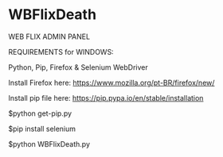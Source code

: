 # WBFlixDeath

WEB FLIX ADMIN PANEL

REQUIREMENTS for WINDOWS:

Python,
Pip,
Firefox &
Selenium WebDriver

Install Firefox here: https://www.mozilla.org/pt-BR/firefox/new/

Install pip file here: https://pip.pypa.io/en/stable/installation

$python get-pip.py

$pip install selenium

$python WBFlixDeath.py
